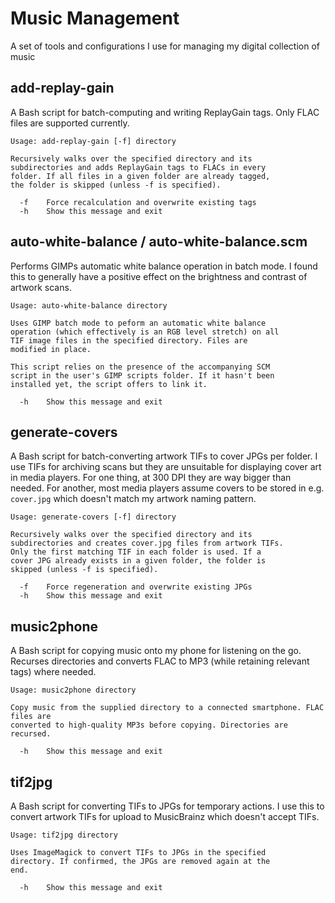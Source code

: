 # Music Management

A set of tools and configurations I use for managing my digital collection of music

## add-replay-gain

A Bash script for batch-computing and writing ReplayGain tags. Only FLAC files are supported currently.

```
Usage: add-replay-gain [-f] directory

Recursively walks over the specified directory and its
subdirectories and adds ReplayGain tags to FLACs in every
folder. If all files in a given folder are already tagged,
the folder is skipped (unless -f is specified).

  -f    Force recalculation and overwrite existing tags
  -h    Show this message and exit
```

## auto-white-balance / auto-white-balance.scm

Performs GIMPs automatic white balance operation in batch mode. I found this to generally have a positive effect on the brightness and contrast of artwork scans.

```
Usage: auto-white-balance directory

Uses GIMP batch mode to peform an automatic white balance
operation (which effectively is an RGB level stretch) on all
TIF image files in the specified directory. Files are
modified in place.

This script relies on the presence of the accompanying SCM
script in the user's GIMP scripts folder. If it hasn't been
installed yet, the script offers to link it.

  -h    Show this message and exit
```

## generate-covers

A Bash script for batch-converting artwork TIFs to cover JPGs per folder. I use TIFs for archiving scans but they are unsuitable for displaying cover art in media players. For one thing, at 300 DPI they are way bigger than needed. For another, most media players assume covers to be stored in e.g. `cover.jpg` which doesn't match my artwork naming pattern.

```
Usage: generate-covers [-f] directory

Recursively walks over the specified directory and its
subdirectories and creates cover.jpg files from artwork TIFs.
Only the first matching TIF in each folder is used. If a
cover JPG already exists in a given folder, the folder is
skipped (unless -f is specified).

  -f    Force regeneration and overwrite existing JPGs
  -h    Show this message and exit
```

## music2phone

A Bash script for copying music onto my phone for listening on the go. Recurses
directories and converts FLAC to MP3 (while retaining relevant tags) where needed.

```
Usage: music2phone directory

Copy music from the supplied directory to a connected smartphone. FLAC files are
converted to high-quality MP3s before copying. Directories are recursed.

  -h    Show this message and exit
```

## tif2jpg

A Bash script for converting TIFs to JPGs for temporary actions. I use this to convert artwork TIFs for upload to MusicBrainz which doesn't accept TIFs.

```
Usage: tif2jpg directory

Uses ImageMagick to convert TIFs to JPGs in the specified
directory. If confirmed, the JPGs are removed again at the
end.

  -h    Show this message and exit
```
